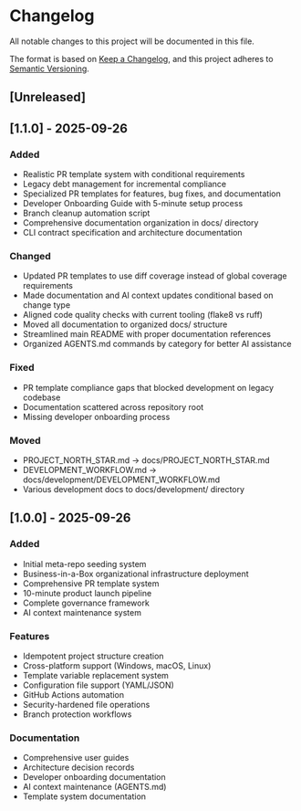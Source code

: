 # Changelog

All notable changes to this project will be documented in this file.

The format is based on [Keep a Changelog](https://keepachangelog.com/en/1.0.0/),
and this project adheres to [Semantic Versioning](https://semver.org/spec/v2.0.0.html).

## [Unreleased]

## [1.1.0] - 2025-09-26

### Added
- Realistic PR template system with conditional requirements
- Legacy debt management for incremental compliance
- Specialized PR templates for features, bug fixes, and documentation
- Developer Onboarding Guide with 5-minute setup process
- Branch cleanup automation script
- Comprehensive documentation organization in docs/ directory
- CLI contract specification and architecture documentation

### Changed
- Updated PR templates to use diff coverage instead of global coverage requirements
- Made documentation and AI context updates conditional based on change type
- Aligned code quality checks with current tooling (flake8 vs ruff)
- Moved all documentation to organized docs/ structure
- Streamlined main README with proper documentation references
- Organized AGENTS.md commands by category for better AI assistance

### Fixed
- PR template compliance gaps that blocked development on legacy codebase
- Documentation scattered across repository root
- Missing developer onboarding process

### Moved
- PROJECT_NORTH_STAR.md → docs/PROJECT_NORTH_STAR.md
- DEVELOPMENT_WORKFLOW.md → docs/development/DEVELOPMENT_WORKFLOW.md  
- Various development docs to docs/development/ directory

## [1.0.0] - 2025-09-26

### Added
- Initial meta-repo seeding system
- Business-in-a-Box organizational infrastructure deployment
- Comprehensive PR template system
- 10-minute product launch pipeline
- Complete governance framework
- AI context maintenance system

### Features
- Idempotent project structure creation
- Cross-platform support (Windows, macOS, Linux)
- Template variable replacement system
- Configuration file support (YAML/JSON)
- GitHub Actions automation
- Security-hardened file operations
- Branch protection workflows

### Documentation
- Comprehensive user guides
- Architecture decision records
- Developer onboarding documentation
- AI context maintenance (AGENTS.md)
- Template system documentation
